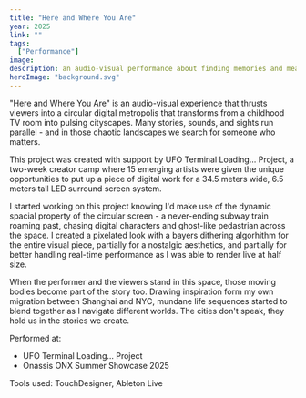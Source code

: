 ```yaml
---
title: "Here and Where You Are"
year: 2025
link: ""
tags:
  ["Performance"]
image:
description: an audio-visual performance about finding memories and meaning in a digital cityscape, created for a circular LED screen in Shanghai's Oil Tank art park
heroImage: "background.svg"
---
```


"Here and Where You Are" is an audio-visual experience that thrusts viewers into a circular digital metropolis that transforms from a childhood TV room into pulsing cityscapes. Many stories, sounds, and sights run parallel - and in those chaotic landscapes we search for someone who matters.

This project was created with support by UFO Terminal Loading... Project, a two-week creator camp where 15 emerging artists were given the unique opportunities to put up a piece of digital work for a 34.5 meters wide, 6.5 meters tall LED surround screen system.

I started working on this project knowing I'd make use of the dynamic spacial property of the circular screen - a never-ending subway train roaming past, chasing digital characters and ghost-like pedastrian across the space. I created a pixelated look with a bayers dithering algorhithm for the entire visual piece, partially for a nostalgic aesthetics, and partially for better handling real-time performance as I was able to render live at half size.

When the performer and the viewers stand in this space, those moving bodies become part of the story too. Drawing inspiration form my own migration between Shanghai and NYC, mundane life sequences started to blend together as I navigate different worlds. The cities don't speak, they hold us in the stories we create.

Performed at:
- UFO Terminal Loading... Project
- Onassis ONX Summer Showcase 2025

Tools used: TouchDesigner, Ableton Live